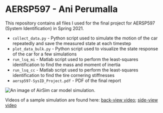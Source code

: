 # AERSP597 - Ani Perumalla

This repository contains all files I used for the final project for AERSP597 (System Identification) in Spring 2021.

* `collect_data.py` - Python script used to simulate the motion of the car repeatedly and save the measured state at each timestep
* `plot_data_bulk.py` - Python script used to visualize the state response of the car for a few simulations
* `run_lsq_mi` - Matlab script used to perform the least-squares identification to find the mass and moment of inertia
* `run_lsq_cc` - Matlab script used to perform the least-squares identification to find the tire cornering stiffnesses
* `aersp597-SysID_Project.pdf` - PDF of the final report

![An image of AirSim car model simulation.](../master/figs/sim_shot.png)

Videos of a sample simulation are found here: [back-view video](https://streamable.com/lghrnz); [side-view video](https://streamable.com/2dddso)